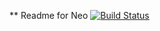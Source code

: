 ** Readme for Neo
[![Build Status](https://dev.azure.com/finalcontrol/Neo/_apis/build/status/Neo)](https://dev.azure.com/finalcontrol/Neo/_build/latest?definitionId=1)